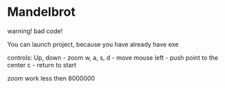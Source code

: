 # Mandelbrot

warning! bad code!

You can launch project, because you have already have exe

controls:
Up, down - zoom
w, a, s, d - move
mouse left - push point to the center
c - return to start

zoom work less then 8000000
